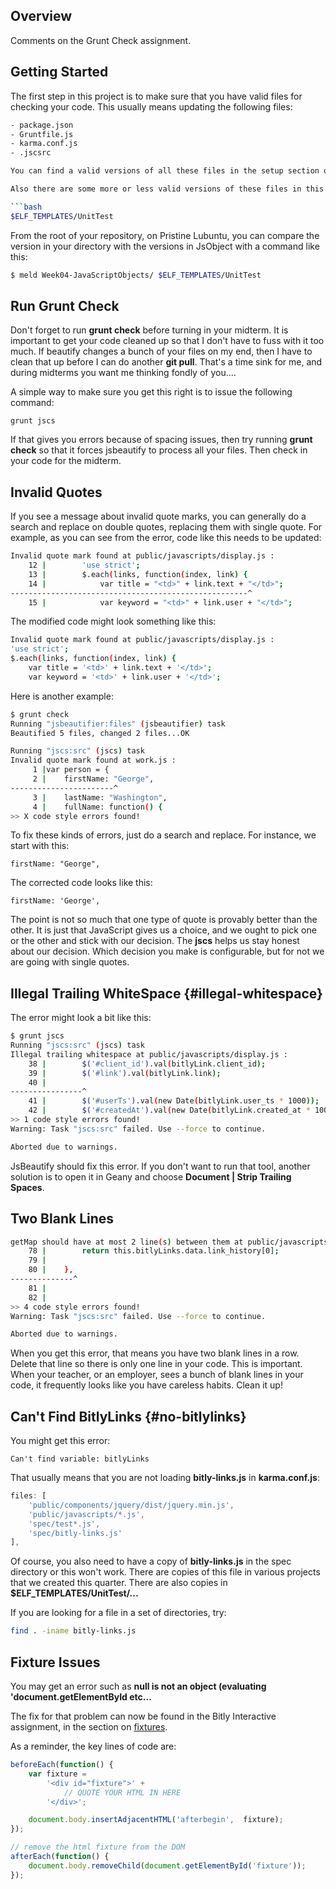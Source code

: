 ## Overview

Comments on the Grunt Check assignment.

## Getting Started

The first step in this project is to make sure that you have valid files for checking your code. This usually means updating the following files:

```bash
- package.json
- Gruntfile.js
- karma.conf.js
- .jscsrc

You can find a valid versions of all these files in the setup section of the [assigment][gruntfile].

Also there are some more or less valid versions of these files in this directory:

```bash
$ELF_TEMPLATES/UnitTest
```

From the root of your repository, on Pristine Lubuntu, you can compare the version in your directory with the versions in JsObject with a command like this:

```bash
$ meld Week04-JavaScriptObjects/ $ELF_TEMPLATES/UnitTest
```

[gruntfile]: http://www.ccalvert.net/books/CloudNotes/Assignments/GruntCheck.html#setup

## Run Grunt Check

Don't forget to run **grunt check** before turning in your midterm. It is important to get your code cleaned up so that I don't have to fuss with it too much. If beautify changes a bunch of your files on my end, then I have to clean that up before I can do another **git pull**. That's a time sink for me, and during midterms you want me thinking fondly of you....

A simple way to make sure you get this right is to issue the following command:

	grunt jscs

If that gives you errors because of spacing issues, then try running **grunt check** so that it forces jsbeautify to process all your files. Then check in your code for the midterm.

## Invalid Quotes

If you see a message about invalid quote marks, you can generally do a search and replace on double quotes, replacing them with single quote. For example, as you can see from the error, code like this needs to be updated:

```bash
Invalid quote mark found at public/javascripts/display.js :
    12 |        'use strict';
    13 |        $.each(links, function(index, link) {
    14 |            var title = "<td>" + link.text + "</td>";
-----------------------------------------------------^
    15 |            var keyword = "<td>" + link.user + "</td>";
```

The modified code might look something like this:

```bash
Invalid quote mark found at public/javascripts/display.js :
'use strict';
$.each(links, function(index, link) {
    var title = '<td>' + link.text + '</td>';
    var keyword = '<td>' + link.user + '</td>';
```

Here is another example:

```bash
$ grunt check
Running "jsbeautifier:files" (jsbeautifier) task
Beautified 5 files, changed 2 files...OK

Running "jscs:src" (jscs) task
Invalid quote mark found at work.js :
     1 |var person = {
     2 |    firstName: "George",
-----------------------^
     3 |    lastName: "Washington",
     4 |    fullName: function() {
>> X code style errors found!
```

To fix these kinds of errors, just do a search and replace. For instance, we start with this:

	firstName: "George",

The corrected code looks like this:

	firstName: 'George',

The point is not so much that one type of quote is provably better than the other. It is just that JavaScript gives us a choice, and we ought to pick one or the other and stick with our decision. The **jscs** helps us stay honest about our decision. Which decision you make is configurable, but for not we are going with single quotes.

## Illegal Trailing WhiteSpace {#illegal-whitespace}

The error might look a bit like this:

```bash
$ grunt jscs
Running "jscs:src" (jscs) task
Illegal trailing whitespace at public/javascripts/display.js :
    38 |        $('#client_id').val(bitlyLink.client_id);
    39 |        $('#link').val(bitlyLink.link);
    40 |        
----------------^
    41 |        $('#userTs').val(new Date(bitlyLink.user_ts * 1000));
    42 |        $('#createdAt').val(new Date(bitlyLink.created_at * 1000));
>> 1 code style errors found!
Warning: Task "jscs:src" failed. Use --force to continue.

Aborted due to warnings.
```

JsBeautify should fix this error. If you don't want to run that tool, another solution is to open it in Geany and choose **Document | Strip Trailing Spaces**.

## Two Blank Lines

```bash
getMap should have at most 2 line(s) between them at public/javascripts/elf-bitly.js :
    78 |        return this.bitlyLinks.data.link_history[0];
    79 |
    80 |    },
--------------^
    81 |
    82 |
>> 4 code style errors found!
Warning: Task "jscs:src" failed. Use --force to continue.

Aborted due to warnings.
```

When you get this error, that means you have two blank lines in a row. Delete that line so there is only one line in your code. This is important. When your teacher, or an employer, sees a bunch of blank lines in your code, it frequently looks like you have careless habits. Clean it up!

## Can't Find BitlyLinks {#no-bitlylinks}

You might get this error:

	Can't find variable: bitlyLinks

That usually means that you are not loading **bitly-links.js** in **karma.conf.js**:

```javascript
files: [
    'public/components/jquery/dist/jquery.min.js',
    'public/javascripts/*.js',
    'spec/test*.js',
    'spec/bitly-links.js'
],
```

Of course, you also need to have a copy of **bitly-links.js** in the spec directory or this won't work. There are copies of this file in various projects that we created this quarter. There are also copies in **$ELF_TEMPLATES/UnitTest/...**

If you are looking for a file in a set of directories, try:

```bash
find . -iname bitly-links.js
```

## Fixture Issues

You may get an error such as **null is not an object (evaluating 'document.getElementById etc...**

The fix for that problem can now be found in the Bitly Interactive assignment, in the section on [fixtures][fixtures].

As a reminder, the key lines of code are: 

```javascript
beforeEach(function() {
    var fixture =
        '<div id="fixture">' +
            // QUOTE YOUR HTML IN HERE
        '</div>';

    document.body.insertAdjacentHTML('afterbegin',  fixture);
});

// remove the html fixture from the DOM
afterEach(function() {
    document.body.removeChild(document.getElementById('fixture'));
});
```

[fixtures]: http://www.ccalvert.net/books/CloudNotes/Assignments/BitlyInteractive.html#jasmine-fixtures